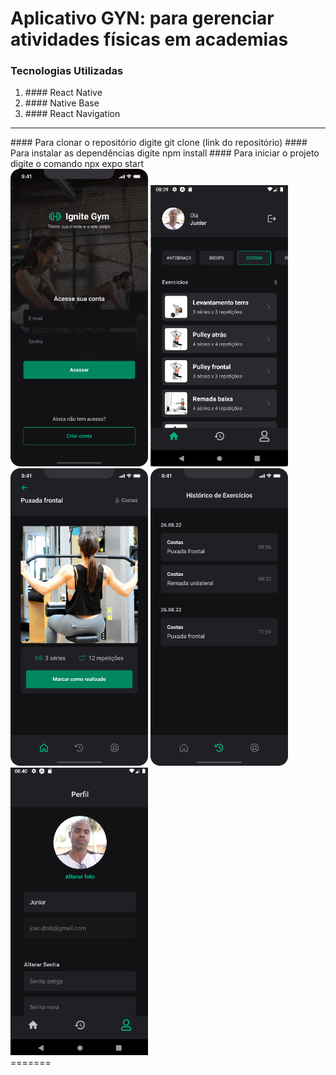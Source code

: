 # Aplicativo GYN: para gerenciar atividades físicas em academias

### Tecnologias Utilizadas

<ol>
    <li>#### React Native</li>
    <li>#### Native Base</li>
    <li>#### React Navigation</li>
</ol>

<hr>
#### Para clonar o repositório digite git clone (link do repositório)
#### Para instalar as dependências digite npm install
#### Para iniciar o projeto digite o comando npx expo start

<div>
    <img src="./src/assets/screensImage/Login.png" width="220" alt="Imagem Tela Login">
    <img src="./src/assets/screensImage/Home1.png" width="220" alt="Imagem Tela Home">
    <img src="./src/assets/screensImage/Exercise.png" width="220" alt="Imagem Tela Exercicios">
    <img src="./src/assets/screensImage/History.png" width="220" alt="Imagem Tela Historico">
    <img src="./src/assets/screensImage/Profile.png" width="220" alt="Imagem Tela Historico">

</div>
=======
</div>

